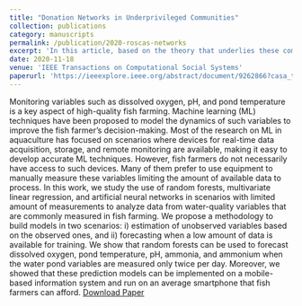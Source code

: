 ```yaml
---
title: "Donation Networks in Underprivileged Communities"
collection: publications
category: manuscripts
permalink: /publication/2020-roscas-networks
excerpt: 'In this article, based on the theory that underlies these computational tools and theoretical concepts of cooperation, we propose a new cooperation strategy based on donations that are distributed between the members of the community according to the given network topology. Through mathematical and simulation analyses, we show the scenarios where the proposed cooperation strategy, based on altruistic behavior, can potentially improve the resiliency of the community to negative unpredictable events.'
date: 2020-11-18
venue: 'IEEE Transactions on Computational Social Systems'
paperurl: 'https://ieeexplore.ieee.org/abstract/document/9262866?casa_token=7mq0QEmDpycAAAAA:_tiaHWala1TYw2d7fJMxyC1V_9cbvsKV9TEbCjEMA06pOhtrFupydnIGd_SolksCobkLgF1GNw'
---
```


Monitoring variables such as dissolved oxygen, pH, and pond temperature is a key aspect of high-quality fish farming. Machine learning (ML) techniques have been proposed to model the dynamics of such variables to improve the fish farmer’s decision-making. Most of the research on ML in aquaculture has focused on scenarios where devices for real-time data acquisition, storage, and remote monitoring are available, making it easy to develop accurate ML techniques. However, fish farmers do not necessarily have access to such devices. Many of them prefer to use equipment to manually measure these variables limiting the amount of available data to process. In this work, we study the use of random forests, multivariate linear regression, and artificial neural networks in scenarios with limited amount of measurements to analyze data from water-quality variables that are commonly measured in fish farming. We propose a methodology to build models in two scenarios: i) estimation of unobserved variables based on the observed ones, and ii) forecasting when a low amount of data is available for training. We show that random forests can be used to forecast dissolved oxygen, pond temperature, pH, ammonia, and ammonium when the water pond variables are measured only twice per day. Moreover, we showed that these prediction models can be implemented on a mobile-based information system and run on an average smartphone that fish farmers can afford.
[Download Paper](https://ieeexplore.ieee.org/abstract/document/9262866?casa_token=7mq0QEmDpycAAAAA:_tiaHWala1TYw2d7fJMxyC1V_9cbvsKV9TEbCjEMA06pOhtrFupydnIGd_SolksCobkLgF1GNw)
